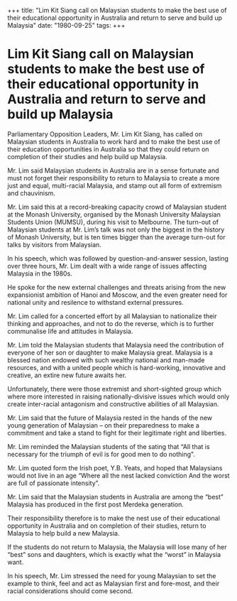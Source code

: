 +++ 
title: "Lim Kit Siang call on Malaysian students to make the best use of their educational opportunity in Australia and return to serve and build up Malaysia"
date: "1980-09-25"
tags:
+++

# Lim Kit Siang call on Malaysian students to make the best use of their educational opportunity in Australia and return to serve and build up Malaysia

Parliamentary Opposition Leaders, Mr. Lim Kit Siang, has called on Malaysian students in Australia to work hard and to make the best use of their education opportunities in Australia so that they could return on completion of their studies and help build up Malaysia.

Mr. Lim said Malaysian students in Australia are in a sense fortunate and must not forget their responsibility to return to Malaysia to create a more just and equal, multi-racial Malaysia, and stamp out all form of extremism and chauvinism.</u>

Mr. Lim said this at a record-breaking capacity crowd of Malaysian student at the Monash University, organised by the Monash University Malaysian Students Union (MUMSU), during his visit to Melbourne. The turn-out of Malaysian students at Mr. Lim’s talk was not only the biggest in the history of Monash University, but is ten times bigger than the average turn-out for talks by visitors from Malaysian.

In his speech, which was followed by question-and-answer session, lasting over three hours, Mr. Lim dealt with a wide range of issues affecting Malaysia in the 1980s.

He spoke for the new external challenges and threats arising from the new expansionist ambition of Hanoi and Moscow, and the even greater need for national unity and resilence to withstand external pressures.

Mr. Lim called for a concerted effort by all Malaysian to nationalize their thinking and approaches, and not to do the reverse, which is to further communalise life and attitudes in Malaysia.

Mr. Lim told the Malaysian students that Malaysia need the contribution of everyone of her son or daughter to make Malaysia great. Malaysia is a blessed nation endowed with such wealthy national and man-made resources, and with a united people which is hard-working, innovative and creative, an extire new future awaits her.

Unfortunately, there were those extremist and short-sighted group which where more interested in raising nationally-divisive issues which would only create inter-racial antagonism and constructive abilities of all Malaysian.

Mr. Lim said that the future of Malaysia rested in the hands of the new young generation of Malaysian – on their preparedness to make a commitment and take a stand to fight for their legitimate right and liberties.

Mr. Lim reminded the Malaysian students of the sating that “All that is necessary for the triumph of evil is for good men to do nothing”. 

Mr. Lim quoted form the Irish poet, Y.B. Yeats, and hoped that Malaysians would not live in an age “Where all the nest lacked conviction And the worst are full of passionate intensity”.

Mr. Lim said that the Malaysian students in Australia are among the “best” Malaysia has produced in the first post Merdeka generation.

Their responsibility therefore is to make the nest use of their educational opportunity in Australia and on completion of their studies, return to Malaysia to help build a new Malaysia.

If the students do not return to Malaysia, the Malaysia will lose many of her “best” sons and daughters, which is exactly what the “worst” in Malaysia want.

In his speech, Mr. Lim stressed the need for young Malaysian to set the example to think, feel and act as Malaysian first and fore-most, and their racial considerations should come second.
 
